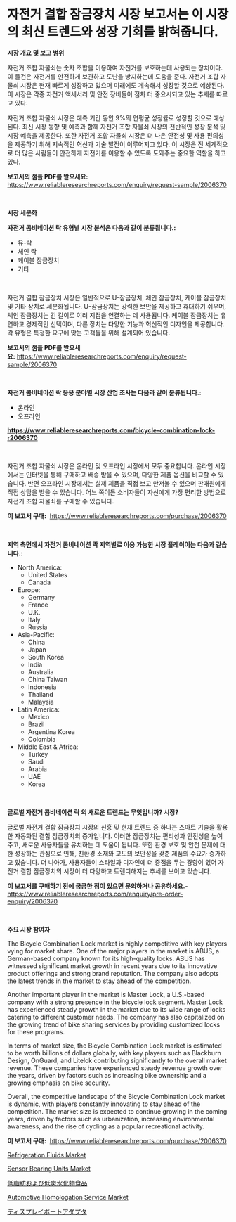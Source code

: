 <p><h1>자전거 결합 잠금장치 시장 보고서는 이 시장의 최신 트렌드와 성장 기회를 밝혀줍니다.</h1></p><p><strong>시장 개요 및 보고 범위</strong></p>
<p><p>자전거 조합 자물쇠는 숫자 조합을 이용하여 자전거를 보호하는데 사용되는 장치이다. 이 물건은 자전거를 안전하게 보관하고 도난을 방지하는데 도움을 준다. 자전거 조합 자물쇠 시장은 현재 빠르게 성장하고 있으며 미래에도 계속해서 성장할 것으로 예상된다. 이 시장은 각종 자전거 액세서리 및 안전 장비들이 점차 더 중요시되고 있는 추세를 따르고 있다. </p><p>자전거 조합 자물쇠 시장은 예측 기간 동안 9%의 연평균 성장률로 성장할 것으로 예상된다. 최신 시장 동향 및 예측과 함께 자전거 조합 자물쇠 시장의 전반적인 성장 분석 및 시장 예측을 제공한다. 또한 자전거 조합 자물쇠 시장은 더 나은 안전성 및 사용 편의성을 제공하기 위해 지속적인 혁신과 기술 발전이 이루어지고 있다. 이 시장은 전 세계적으로 더 많은 사람들이 안전하게 자전거를 이용할 수 있도록 도와주는 중요한 역할을 하고 있다.</p></p>
<p><strong>보고서의 샘플 PDF를 받으세요:</strong> <a href="https://www.reliableresearchreports.com/enquiry/request-sample/2006370">https://www.reliableresearchreports.com/enquiry/request-sample/2006370</a></p>
<p>&nbsp;</p>
<p><strong>시장 세분화</strong></p>
<p><strong>자전거 콤비네이션 락 유형별 시장 분석은 다음과 같이 분류됩니다.:</strong></p>
<p><ul><li>유-락</li><li>체인 락</li><li>케이블 잠금장치</li><li>기타</li></ul></p>
<p>&nbsp;</p>
<p><p>자전거 결합 잠금장치 시장은 일반적으로 U-잠금장치, 체인 잠금장치, 케이블 잠금장치 및 기타 장치로 세분화됩니다. U-잠금장치는 강력한 보안을 제공하고 휴대하기 쉬우며, 체인 잠금장치는 긴 길이로 여러 지점을 연결하는 데 사용됩니다. 케이블 잠금장치는 유연하고 경제적인 선택이며, 다른 장치는 다양한 기능과 혁신적인 디자인을 제공합니다. 각 유형은 특정한 요구에 맞는 고객들을 위해 설계되어 있습니다.</p></p>
<p><strong>보고서의 샘플 PDF를 받으세요:</strong>&nbsp;<a href="https://www.reliableresearchreports.com/enquiry/request-sample/2006370">https://www.reliableresearchreports.com/enquiry/request-sample/2006370</a></p>
<p>&nbsp;</p>
<p><strong> 자전거 콤비네이션 락 응용 분야별 시장 산업 조사는 다음과 같이 분류됩니다.:</strong></p>
<p><ul><li>온라인</li><li>오프라인</li></ul></p>
<p><strong><a href="https://www.reliableresearchreports.com/bicycle-combination-lock-r2006370">https://www.reliableresearchreports.com/bicycle-combination-lock-r2006370</a></strong></p>
<p>&nbsp;</p>
<p><p>자전거 조합 자물쇠 시장은 온라인 및 오프라인 시장에서 모두 중요합니다. 온라인 시장에서는 인터넷을 통해 구매하고 배송 받을 수 있으며, 다양한 제품 옵션을 비교할 수 있습니다. 반면 오프라인 시장에서는 실제 제품을 직접 보고 만져볼 수 있으며 판매원에게 직접 상담을 받을 수 있습니다. 어느 쪽이든 소비자들이 자신에게 가장 편리한 방법으로 자전거 조합 자물쇠를 구매할 수 있습니다.</p></p>
<p><strong>이 보고서 구매:</strong>&nbsp; <a href="https://www.reliableresearchreports.com/purchase/2006370">https://www.reliableresearchreports.com/purchase/2006370</a></p>
<p>&nbsp;</p>
<p><strong>지역 측면에서 자전거 콤비네이션 락 지역별로 이용 가능한 시장 플레이어는 다음과 같습니다.:</strong></p>
<p><ul>
    <li>
        North America:
        <ul>
            <li>United States</li>
            <li>Canada</li>
        </ul>
    </li>
    <li>
        Europe:
        <ul>
            <li>Germany</li>
            <li>France</li>
            <li>U.K.</li>
            <li>Italy</li>
            <li>Russia</li>
        </ul>
    </li>
    <li>
        Asia-Pacific:
        <ul>
            <li>China</li>
            <li>Japan</li>
            <li>South Korea</li>
            <li>India</li>
            <li>Australia</li>
            <li>China Taiwan</li>
            <li>Indonesia</li>
            <li>Thailand</li>
            <li>Malaysia</li>
        </ul>
    </li>
    <li>
        Latin America:
        <ul>
            <li>Mexico</li>
            <li>Brazil</li>
            <li>Argentina Korea</li>
            <li>Colombia</li>
        </ul>
    </li>
    <li>
        Middle East & Africa:
        <ul>
            <li>Turkey</li>
            <li>Saudi</li>
            <li>Arabia</li>
            <li>UAE</li>
            <li>Korea</li>
        </ul>
    </li>
    </ul></p>
<p>&nbsp;</p>
<p><strong>글로벌 자전거 콤비네이션 락 의 새로운 트렌드는 무엇입니까? 시장?</strong></p>
<p><p>글로벌 자전거 결합 잠금장치 시장의 신흥 및 현재 트렌드 중 하나는 스마트 기술을 활용한 자동화된 결합 잠금장치의 증가입니다. 이러한 잠금장치는 편리성과 안전성을 높여 주고, 새로운 사용자들을 유치하는 데 도움이 됩니다. 또한 환경 보호 및 안전 문제에 대한 성장하는 관심으로 인해, 친환경 소재와 고도의 보안성을 갖춘 제품의 수요가 증가하고 있습니다. 더 나아가, 사용자들이 스타일과 디자인에 더 중점을 두는 경향이 있어 자전거 결합 잠금장치의 시장이 더 다양하고 트렌디해지는 추세를 보이고 있습니다.</p></p>
<p><strong>이 보고서를 구매하기 전에 궁금한 점이 있으면 문의하거나 공유하세요.</strong>- <a href="https://www.reliableresearchreports.com/enquiry/pre-order-enquiry/2006370">https://www.reliableresearchreports.com/enquiry/pre-order-enquiry/2006370</a></p>
<p>&nbsp;</p>
<p><strong>주요 시장 참여자</strong></p>
<p><p>The Bicycle Combination Lock market is highly competitive with key players vying for market share. One of the major players in the market is ABUS, a German-based company known for its high-quality locks. ABUS has witnessed significant market growth in recent years due to its innovative product offerings and strong brand reputation. The company also adopts the latest trends in the market to stay ahead of the competition.</p><p>Another important player in the market is Master Lock, a U.S.-based company with a strong presence in the bicycle lock segment. Master Lock has experienced steady growth in the market due to its wide range of locks catering to different customer needs. The company has also capitalized on the growing trend of bike sharing services by providing customized locks for these programs.</p><p>In terms of market size, the Bicycle Combination Lock market is estimated to be worth billions of dollars globally, with key players such as Blackburn Design, OnGuard, and Litelok contributing significantly to the overall market revenue. These companies have experienced steady revenue growth over the years, driven by factors such as increasing bike ownership and a growing emphasis on bike security.</p><p>Overall, the competitive landscape of the Bicycle Combination Lock market is dynamic, with players constantly innovating to stay ahead of the competition. The market size is expected to continue growing in the coming years, driven by factors such as urbanization, increasing environmental awareness, and the rise of cycling as a popular recreational activity.</p></p>
<p><strong>이 보고서 구매:</strong>&nbsp;&nbsp;<a href="https://www.reliableresearchreports.com/purchase/2006370">https://www.reliableresearchreports.com/purchase/2006370</a></p>
<p><p><a href="https://www.linkedin.com/pulse/global-refrigeration-fluids-market-types-applications-major-players-fiyjc">Refrigeration Fluids Market</a></p><p><a href="https://www.linkedin.com/pulse/sensor-bearing-units-market-size-outlook-forecast-2024-2031-mileele-ibrqe?trackingId=NqXdn97NQQ%2FqvNRKJT1b6A%3D%3D">Sensor Bearing Units Market</a></p><p><a href="https://medium.com/@jacksonwiza1924/%E4%BD%8E%E8%84%82%E8%82%AA%E3%81%A8%E4%BD%8E%E7%82%AD%E6%B0%B4%E5%8C%96%E7%89%A9%E9%A3%9F%E5%93%81%E5%B8%82%E5%A0%B4-%E7%A8%AE%E9%A1%9E-%E3%82%A2%E3%83%97%E3%83%AA%E3%82%B1%E3%83%BC%E3%82%B7%E3%83%A7%E3%83%B3-%E5%9C%B0%E7%90%86%E3%81%AB%E3%82%88%E3%82%8B%E5%8C%85%E6%8B%AC%E7%9A%84%E3%81%AA%E8%A9%95%E4%BE%A1-2f10ad5de831">低脂肪および低炭水化物食品</a></p><p><a href="https://github.com/julyju69/Market-Research-Report-List-3/blob/main/automotive-homologation-service-market.md">Automotive Homologation Service Market</a></p><p><a href="https://github.com/Fatimaklein1/Market-Research-Report-List-1/blob/main/817539455879.md">ディスプレイポートアダプタ</a></p></p>